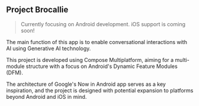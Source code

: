 ## Project Brocallie
> Currently focusing on Android development. iOS support is coming soon!

The main function of this app is to enable conversational interactions with AI using Generative AI technology.

This project is developed using Compose Multiplatform, aiming for a multi-module structure with a focus on Android's Dynamic Feature Modules (DFM).

The architecture of Google's Now in Android app serves as a key inspiration, and the project is designed with potential expansion to platforms beyond Android and iOS in mind.
